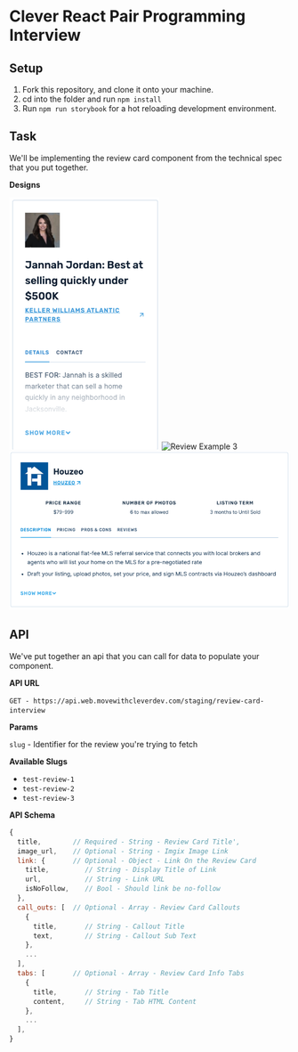 # Clever React Pair Programming Interview

## Setup
1. Fork this repository, and clone it onto your machine.
2. cd into the folder and run `npm install`
3. Run `npm run storybook` for a hot reloading development environment.

## Task
We'll be implementing the review card component from the technical spec that you put together. 

**Designs**

![Review Example 1](example_images/review-card-1.png)
![Review Example 3](example_images/review-card-3.gif)
![Review Example 2](example_images/review-card-2.png)

## API
We've put together an api that you can call for data to populate your component.

**API URL**

`GET - https://api.web.movewithcleverdev.com/staging/review-card-interview`

**Params**

`slug` - Identifier for the review you're trying to fetch

**Available Slugs**
-  `test-review-1`
-  `test-review-2`
-  `test-review-3`

**API Schema**
```javascript
{
  title,        // Required - String - Review Card Title',
  image_url,    // Optional - String - Imgix Image Link
  link: {       // Optional - Object - Link On the Review Card
    title,         // String - Display Title of Link
    url,           // String - Link URL
    isNoFollow,    // Bool - Should link be no-follow
  },
  call_outs: [  // Optional - Array - Review Card Callouts
    {
      title,       // String - Callout Title
      text,        // String - Callout Sub Text
    },
    ...
  ],
  tabs: [       // Optional - Array - Review Card Info Tabs
    {
      title,       // String - Tab Title
      content,     // String - Tab HTML Content
    },
    ...
  ],
}
```
